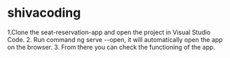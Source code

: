 # shivacoding

1.Clone the seat-reservation-app and open the project in Visual Studio Code.
2. Run command ng serve --open, it will automatically open the app on the browser.
3. From there you can check the functioning of the app.
